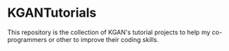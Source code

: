 # KGANTutorials
This repository is the collection of KGAN's tutorial projects to help my co-programmers or other to improve their coding skills.
